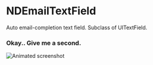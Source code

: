 # NDEmailTextField
Auto email-completion text field. Subclass of UITextField.

### Okay.. Give me a second.

![Animated screenshot](https://github.com/mozzet/NDEmailTextField/blob/master/animated_screenshot.gif?raw=true)

